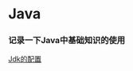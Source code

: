 # Java
### 记录一下Java中基础知识的使用
<a href="https://www.icourse163.org/learn/ECNU-1002842004#/learn/content?type=detail&id=1005128620&sm=1">Jdk的配置</a>
